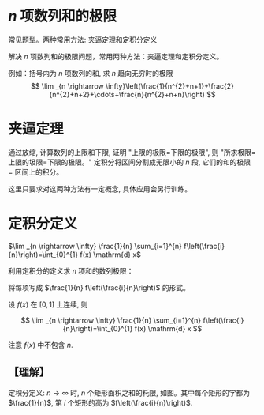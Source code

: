 # $n$ 项数列和的极限
常见题型。两种常用方法: 夹逼定理和定积分定义

解决 $n$ 项数列和的极限问题，常用两种方法：夹逼定理和定积分定义。

例如：括号内为 $n$ 项数列的和, 求 $n$ 趋向无穷时的极限
$$
\lim _{n \rightarrow \infty}\left(\frac{1}{n^{2}+n+1}+\frac{2}{n^{2}+n+2}+\cdots+\frac{n}{n^{2}+n+n}\right)
$$
# 夹逼定理
通过放缩, 计算数列的上限和下限, 证明 "上限的极限=下限的极限", 则 "所求极限=上限的圾限=下限的极限。" 定积分将区间分割成无限小的 $n$ 段, 它们的和的极限 = 区间上的积分。

这里只要求对这两种方法有一定概念, 具体应用会另行训练。


# 定积分定义

 $\lim _{n \rightarrow \infty} \frac{1}{n} \sum_{i=1}^{n} f\left(\frac{i}{n}\right)=\int_{0}^{1} f(x) \mathrm{d} x$

利用定积分的定义求 $n$ 项和的数列极限：

将每项写成 $\frac{1}{n} f\left(\frac{i}{n}\right)$ 的形式。

设 $f(x)$ 在 $[0,1]$ 上连续, 则

$$
\lim _{n \rightarrow \infty} \frac{1}{n} \sum_{i=1}^{n} f\left(\frac{i}{n}\right)=\int_{0}^{1} f(x) \mathrm{d} x
$$

注意 $f(x)$ 中不包含 $n .$

## 【理解】

定积分定义: $n \rightarrow \infty$ 时, $n$ 个矩形面积之和的籷限, 如图。其中每个矩形的㝋都为 $\frac{1}{n}$, 第 $i$ 个矩形的高为 $f\left(\frac{i}{n}\right)$.